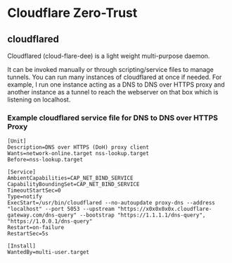 # Cloudflare Zero-Trust

## cloudflared
Cloudflared (cloud-flare-dee) is a light weight multi-purpose daemon.

It can be invoked manually or through scripting/service files to manage tunnels. You can run many instances of cloudflared at once if needed. For example, I run one instance acting as a DNS to DNS over HTTPS proxy and another instance as a tunnel to reach the webserver on that box which is listening on localhost.

### Example cloudflared service file for DNS to DNS over HTTPS Proxy
```
[Unit]
Description=DNS over HTTPS (DoH) proxy client
Wants=network-online.target nss-lookup.target
Before=nss-lookup.target

[Service]
AmbientCapabilities=CAP_NET_BIND_SERVICE
CapabilityBoundingSet=CAP_NET_BIND_SERVICE
TimeoutStartSec=0
Type=notify
ExecStart=/usr/bin/cloudflared --no-autoupdate proxy-dns --address "localhost" --port 5053 --upstream "https://x0x0x0x0x.cloudflare-gateway.com/dns-query" --bootstrap "https://1.1.1.1/dns-query", "https://1.0.0.1/dns-query"
Restart=on-failure
RestartSec=5s

[Install]
WantedBy=multi-user.target
```

